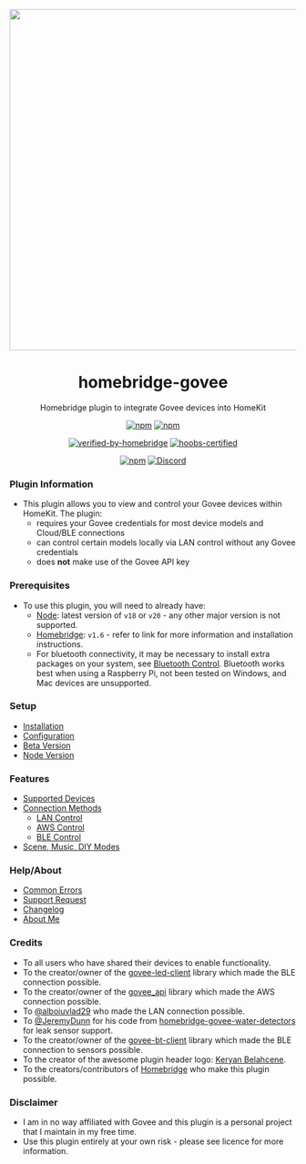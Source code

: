 <p align="center">
   <a href="https://github.com/homebridge-plugins/homebridge-govee"><img src="https://user-images.githubusercontent.com/43026681/101324574-5e997d80-3862-11eb-81b0-932330f6e242.png" width="600px"></a>
</p>
<span align="center">

# homebridge-govee

Homebridge plugin to integrate Govee devices into HomeKit

[![npm](https://img.shields.io/npm/v/homebridge-govee/latest?label=latest)](https://www.npmjs.com/package/homebridge-govee)
[![npm](https://img.shields.io/npm/v/homebridge-govee/beta?label=beta)](https://github.com/homebridge-plugins/homebridge-govee/wiki/Beta-Version)

[![verified-by-homebridge](https://badgen.net/badge/homebridge/verified/purple)](https://github.com/homebridge/homebridge/wiki/Verified-Plugins)
[![hoobs-certified](https://badgen.net/badge/HOOBS/certified/yellow?label=hoobs)](https://plugins.hoobs.org/plugin/homebridge-govee)

[![npm](https://img.shields.io/npm/dt/homebridge-govee)](https://www.npmjs.com/package/homebridge-govee)
[![Discord](https://img.shields.io/discord/432663330281226270?color=728ED5&logo=discord&label=discord)](https://discord.com/channels/432663330281226270/742733745743855627)

</span>

### Plugin Information

- This plugin allows you to view and control your Govee devices within HomeKit. The plugin:
  - requires your Govee credentials for most device models and Cloud/BLE connections
  - can control certain models locally via LAN control without any Govee credentials
  - does **not** make use of the Govee API key

### Prerequisites

- To use this plugin, you will need to already have:
  - [Node](https://nodejs.org): latest version of `v18` or `v20` - any other major version is not supported.
  - [Homebridge](https://homebridge.io): `v1.6` - refer to link for more information and installation instructions.
  - For bluetooth connectivity, it may be necessary to install extra packages on your system, see [Bluetooth Control](https://github.com/homebridge-plugins/homebridge-govee/wiki/Bluetooth-Control). Bluetooth works best when using a Raspberry Pi, not been tested on Windows, and Mac devices are unsupported.

### Setup

- [Installation](https://github.com/homebridge-plugins/homebridge-govee/wiki/Installation)
- [Configuration](https://github.com/homebridge-plugins/homebridge-govee/wiki/Configuration)
- [Beta Version](https://github.com/homebridge/homebridge/wiki/How-to-Install-Alternate-Plugin-Versions)
- [Node Version](https://github.com/homebridge-plugins/homebridge-govee/wiki/Node-Version)

### Features

- [Supported Devices](https://github.com/homebridge-plugins/homebridge-govee/wiki/Supported-Devices)
- [Connection Methods](https://github.com/homebridge-plugins/homebridge-govee/wiki/Connection-Methods)
  - [LAN Control](https://github.com/homebridge-plugins/homebridge-govee/wiki/LAN-Control)
  - [AWS Control](https://github.com/homebridge-plugins/homebridge-govee/wiki/AWS-Control)
  - [BLE Control](https://github.com/homebridge-plugins/homebridge-govee/wiki/Bluetooth-Control)
- [Scene, Music, DIY Modes](https://github.com/homebridge-plugins/homebridge-govee/wiki/Scene%2C-Music%2C-DIY-Modes)

### Help/About

- [Common Errors](https://github.com/homebridge-plugins/homebridge-govee/wiki/Common-Errors)
- [Support Request](https://github.com/homebridge-plugins/homebridge-govee/issues/new/choose)
- [Changelog](https://github.com/homebridge-plugins/homebridge-govee/blob/latest/CHANGELOG.md)
- [About Me](https://github.com/sponsors/bwp91)

### Credits

- To all users who have shared their devices to enable functionality.
- To the creator/owner of the [govee-led-client](https://www.npmjs.com/package/govee-led-client) library which made the BLE connection possible.
- To the creator/owner of the [govee_api](https://github.com/towlerj/govee_api) library which made the AWS connection possible.
- To [@alboiuvlad29](https://github.com/alboiuvlad29) who made the LAN connection possible.
- To [@JeremyDunn](https://github.com/JeremyDunn) for his code from [homebridge-govee-water-detectors](https://github.com/JeremyDunn/homebridge-govee-water-detectors) for leak sensor support.
- To the creator/owner of the [govee-bt-client](https://www.npmjs.com/package/govee-bt-client) library which made the BLE connection to sensors possible.
- To the creator of the awesome plugin header logo: [Keryan Belahcene](https://www.instagram.com/keryan.me).
- To the creators/contributors of [Homebridge](https://homebridge.io) who make this plugin possible.

### Disclaimer

- I am in no way affiliated with Govee and this plugin is a personal project that I maintain in my free time.
- Use this plugin entirely at your own risk - please see licence for more information.
